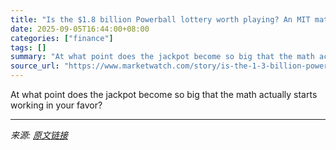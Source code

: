 ```yaml
---
title: "Is the $1.8 billion Powerball lottery worth playing? An MIT math professor weighs in."
date: 2025-09-05T16:44:00+08:00
categories: ["finance"]
tags: []
summary: "At what point does the jackpot become so big that the math actually starts working in your favor?"
source_url: "https://www.marketwatch.com/story/is-the-1-3-billion-powerball-worth-playing-an-mit-math-professor-weighs-in-1cadf425?mod=mw_rss_topstories"
---
```


At what point does the jackpot become so big that the math actually starts working in your favor?

---

*来源: [原文链接](https://www.marketwatch.com/story/is-the-1-3-billion-powerball-worth-playing-an-mit-math-professor-weighs-in-1cadf425?mod=mw_rss_topstories)*
